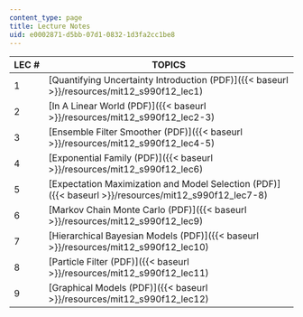 ```yaml
---
content_type: page
title: Lecture Notes
uid: e0002871-d5bb-07d1-0832-1d3fa2cc1be8
---
```


| LEC # | TOPICS |
| --- | --- |
| 1 | [Quantifying Uncertainty Introduction (PDF)]({{< baseurl >}}/resources/mit12_s990f12_lec1) |
| 2 | [In A Linear World (PDF)]({{< baseurl >}}/resources/mit12_s990f12_lec2-3) |
| 3 | [Ensemble Filter Smoother (PDF)]({{< baseurl >}}/resources/mit12_s990f12_lec4-5) |
| 4 | [Exponential Family (PDF)]({{< baseurl >}}/resources/mit12_s990f12_lec6) |
| 5 | [Expectation Maximization and Model Selection (PDF)]({{< baseurl >}}/resources/mit12_s990f12_lec7-8) |
| 6 | [Markov Chain Monte Carlo (PDF)]({{< baseurl >}}/resources/mit12_s990f12_lec9) |
| 7 | [Hierarchical Bayesian Models (PDF)]({{< baseurl >}}/resources/mit12_s990f12_lec10) |
| 8 | [Particle Filter (PDF)]({{< baseurl >}}/resources/mit12_s990f12_lec11) |
| 9 | [Graphical Models (PDF)]({{< baseurl >}}/resources/mit12_s990f12_lec12)